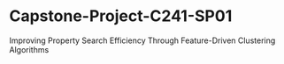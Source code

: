 # Capstone-Project-C241-SP01
Improving Property Search Efficiency Through Feature-Driven Clustering Algorithms
